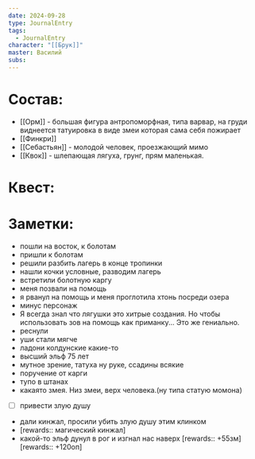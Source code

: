 ```yaml
---
date: 2024-09-28
type: JournalEntry
tags:
  - JournalEntry
character: "[[Брук]]"
master: Василий
subs:
---
```

# Состав:
- [[Орм]] - большая фигура антропоморфная, типа варвар, на груди виднеется татуировка в виде змеи которая сама себя пожирает
- [[Финкри]]
- [[Себастьян]] - молодой человек, проезжающий мимо
- [[Квок]] - шлепающая лягуха, грунг, прям маленькая.
# Квест:

# Заметки:
- пошли на восток, к болотам
- пришли к болотам
- решили разбить лагерь в конце тропинки
- нашли кочки условные, разводим лагерь
- встретили болотную каргу
- меня позвали на помощь
- я рванул на помощь и меня проглотила хтонь посреди озера
- минус персонаж
- Я всегда знал что лягушки это хитрые создания. Но чтобы использовать зов на помощь как приманку... Это же гениально.
- реснули 
- уши стали мягче
- ладони колдунские какие-то
- высший эльф 75 лет
- мутное зрение, татуха ну руке, ссадины всякие
- поручение от карги
- тупо в штанах
- какаято змея. Низ змеи, верх человека.(ну типа статую момона)
- [ ] привести злую душу
- дали кинжал, просили убить злую душу этим клинком
- [rewards:: магический кинжал]
- какой-то эльф дунул в рог и изгнал нас наверх
[rewards:: +55зм]
[rewards:: +120оп]
